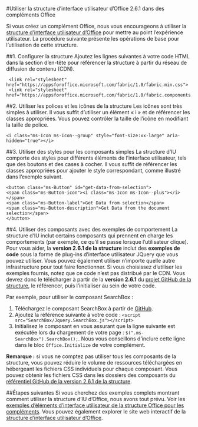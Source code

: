 
#<a name="use-office-ui-fabric-261-in-office-add-ins"></a>Utiliser la structure d’interface utilisateur d’Office 2.6.1 dans des compléments Office

Si vous créez un complément Office, nous vous encourageons à utiliser la [structure d’interface utilisateur d’Office](https://github.com/OfficeDev/Office-UI-Fabric) pour mettre au point l’expérience utilisateur. La procédure suivante présente les opérations de base pour l’utilisation de cette structure.  

##<a name="1-set-up-fabric"></a>1. Configurer la structure
Ajoutez les lignes suivantes à votre code HTML dans la section d’en-tête pour référencer la structure à partir du réseau de diffusion de contenu (CDN).

     <link rel="stylesheet" href="https://appsforoffice.microsoft.com/fabric/1.0/fabric.min.css">
     <link rel="stylesheet" href="https://appsforoffice.microsoft.com/fabric/1.0/fabric.components.min.css">


##<a name="2-use-fabric-icons-and-fonts"></a>2. Utiliser les polices et les icônes de la structure
Les icônes sont très simples à utiliser. Il vous suffit d’utiliser un élément « i » et de référencer les classes appropriées. Vous pouvez contrôler la taille de l’icône en modifiant la taille de police.

    <i class="ms-Icon ms-Icon--group" style="font-size:xx-large" aria-hidden="true"></i>


##<a name="3-use-styles-for-simple-components"></a>3. Utiliser des styles pour les composants simples
La structure d’IU comporte des styles pour différents éléments de l’interface utilisateur, tels que des boutons et des cases à cocher. Il vous suffit de référencer les classes appropriées pour ajouter le style correspondant, comme illustré dans l’exemple suivant.

    <button class="ms-Button" id="get-data-from-selection">
    <span class="ms-Button-icon"><i class="ms-Icon ms-Icon--plus"></i></span>
    <span class="ms-Button-label">Get Data from selection</span>
    <span class="ms-Button-description">Get Data from the document selection</span>
    </button>

##<a name="4-use-components-with-sample-behavior"></a>4. Utiliser des composants avec des exemples de comportement
La structure d’IU inclut certains composants qui prennent en charge les comportements (par exemple, ce qu’il se passe lorsque l’utilisateur clique). Pour vous aider, la **version 2.6.1 de la structure** inclut des **exemples de code** sous la forme de plug-ins d’interface utilisateur JQuery que vous pouvez utiliser. Vous pouvez également utiliser n’importe quelle autre infrastructure pour tout faire fonctionner. Si vous choisissez d’utiliser les exemples fournis, notez que ce code n’est pas distribué par le CDN. Vous devrez donc le télécharger à partir de la **version 2.6.1** du [projet GitHub de la structure](https://github.com/OfficeDev/office-ui-fabric-core/tree/release/2.6.1), le référencer, puis l’initialiser au sein de votre code. 

Par exemple, pour utiliser le composant SearchBox :

1. Téléchargez le composant SearchBox à partir de [GitHub](https://github.com/OfficeDev/office-ui-fabric-core/tree/release/2.6.1/src/components/SearchBox).
2. Ajoutez la référence suivante à votre code : `<script src="SearchBox/Jquery.SearchBox.js"></script>`
3. Initialisez le composant en vous assurant que la ligne suivante est exécutée lors du chargement de votre page : `$(".ms-SearchBox").SearchBox();`. Nous vous conseillons d’inclure cette ligne dans le bloc `Office.Initialize` de votre complément.     

**Remarque :** si vous ne comptez pas utiliser tous les composants de la structure, vous pouvez réduire le volume de ressources téléchargées en hébergeant les fichiers CSS individuels pour chaque composant. Vous pouvez obtenir les fichiers CSS dans les dossiers des composants du [référentiel GitHub de la version 2.6.1 de la structure](https://github.com/OfficeDev/office-ui-fabric-core/tree/release/2.6.1). 


##<a name="next-steps"></a>Étapes suivantes
Si vous cherchez des exemples complets montrant comment utiliser la structure d’IU d’Office, nous avons tout prévu. Voir les [exemples d’éléments d’interface utilisateur de la structure Office pour les compléments](https://github.com/OfficeDev/Office-Add-in-Fabric-UI-Sample). Vous pouvez également explorer le site web interactif de la [structure d’interface utilisateur d’Office](https://github.com/OfficeDev/Office-UI-Fabric).

